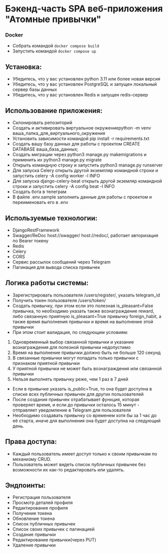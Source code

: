 # Бэкенд-часть SPA веб-приложения "Атомные привычки"

### Docker

- Собрать командой ```docker compose build``` 
- Запустить командой ```docker compose up```

## Установка:
- Убедитесь, что у вас установлен python 3.11 или более новая версия
- Убедитесь, что у вас установлен PostgreSQL и запущен локальный сервер базы данных
- Убедитесь, что у вас установлен Redis и запущен redis-сервер

## Использование приложения:
- Склонировать репозиторий
- Создать и активировать виртуальное окружениеpython -m venv ваша_папка_для_виртуального_окружения
- Установить зависимости командой pip install -r requirements.txt
- Создать вашу базу данных для работы с проектом CREATE DATABASE ваша_база_данных;
- Создать миграции через python3 manage.py makemigrations и применить их python3 manage.py migrate
- Открыть командную строку и запустить python3 manage.py runserver
- Для запуска Celery открыть другой экземпляр командной строки и запустить celery -A config worker -l INFO
- Для запуска django-celery-beat открыть другой экземляр командной строки и запустить celery -A config beat -l INFO
- Создать бота в телеграм
- В файле .env.sample заполнить данные для работы с проектом и переименовать его в .env

## Используемые технологии:
- DjangoRestFramework
- Swagger/ReDoc host://swagger/ host://redoc/, работает авторизация по Bearer токену
- Redis
- Celery
- CORS
- Сервис рассылок сообщений через Telegram
- Пагинация для вывода списка привычек

## Логика работы системы:
- Зарегистрировать пользователя /users/register/, указать telegram_id
- Получить токен пользователя /users/token/
- Создать привычку, при этом если это полезная is_pleasant=False привычка, то необходимо указать также вознаграждение reward, либо связанную приятную is_pleasant=True привычку foreign_habit, а также время выполнения привычки и время на выполнение этой привычки
- При этом стоит валидация, по следующим условиям:
1. Одновременный выбор связанной привычки и указание вознаграждения для полезной привычки недопустимо
2. Время на выполнение привычки должно быть не больше 120 секунд
3. В связанные привычки могут попадать только привычки с признаком приятной привычки
4. У приятной привычки не может быть вознаграждения или связанной привычки
5. Нельзя выполнять привычку реже, чем 1 раз в 7 дней
- Если в привычке указать is_public=True, то она будет доступна в списке всех публичных привычек для других пользователей
- После создания привычек отрабатывает функция, которая проверяет время, и если до привычки осталось 15 минут - отправляет уведомление в Telegram для пользователя
- Необходимо создавать привычку со временем хотя бы за 1 час до её старта, иначе для выполнения она будет доступна на следующий день.

## Права доступа:
- Каждый пользователь имеет доступ только к своим привычкам по механизму CRUD.
- Пользователь может видеть список публичных привычек без возможности их как-то редактировать или удалять.

## Эндпоинты:
- Регистрация пользователя
- Просмотр деталей профиля
- Редактирование профиля
- Получение токена
- Обновление токена
- Список публичных привычек
- Список своих привычек с пагинацией
- Создание привычки
- Редактирование привычки(через PUT)
- Удаление привычки